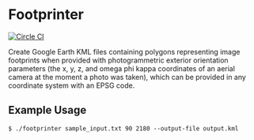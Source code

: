Footprinter
===========

[![Circle CI](https://circleci.com/gh/m-butterfield/py-footprinter.png?circle-token=c615ced31f0190dbb0405f67aa1ccb44b8f3c9cd)](https://circleci.com/gh/m-butterfield/mattbutterfield.com)

Create Google Earth KML files containing polygons representing image footprints when provided with photogrammetric exterior orientation parameters (the x, y, z, and omega phi kappa coordinates of an aerial camera at the moment a photo was taken), which can be provided in any coordinate system with an EPSG code.

## Example Usage

    $ ./footprinter sample_input.txt 90 2180 --output-file output.kml
